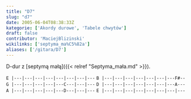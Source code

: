 ```yaml
---
title: "D7"
slug: "d7"
date: 2005-06-04T08:38:33Z
kategorie: ['Akordy durowe', 'Tabele chwytów']
draft: false
contributor: 'MaciejBlizinski'
wikilinks: ['septyma_ma%C5%82a']
aliases: ['/gitara/D7']
---
```

D-dur z [septymą małą]({{< relref "Septyma_mała.md" >}}).

`E |---|---|---|---|---|---|---|---`
`B |---|---|---|---|---|---|---F#--`
`G |---|---|---|---|---C---|---|---`
`D |---|---|---|---|---|---|---A---`
`A |---|---|---|---|---D---|---|---`
`E |---|---|---|---|---|---|---|---`


